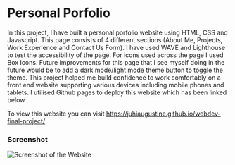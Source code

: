 # Personal Porfolio

In this project, I have built a personal porfolio website using HTML, CSS and Javascript. This page consists of 4 different sections (About Me, Projects, Work Experience and Contact Us Form). I have used WAVE and Lighthouse to test the accessibility of the page. For icons used across the page I used Box Icons. Future improvements for this page that I see myself doing in the future would be to add a dark mode/light mode theme button to toggle the theme. This project helped me build confidence to work comfortably on a front end website supporting various devices including mobile phones and tablets. I utilised Github pages to deploy this website which has been linked below

To view this website you can visit https://juhiaugustine.github.io/webdev-final-project/

### Screenshot

![Screenshot of the Website](./images/website.jpeg)
